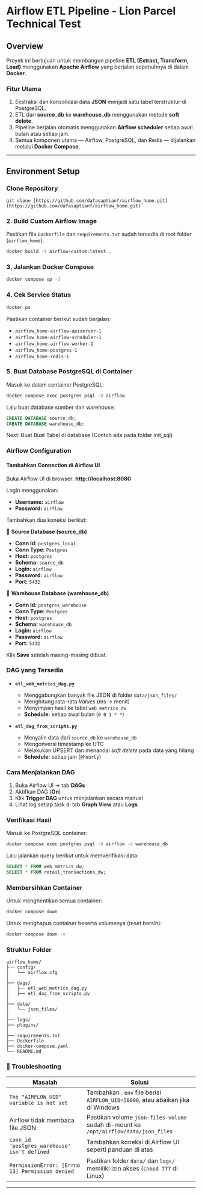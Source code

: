 
# Airflow ETL Pipeline - Lion Parcel Technical Test

## Overview
Proyek ini bertujuan untuk membangun pipeline **ETL (Extract, Transform, Load)** menggunakan **Apache Airflow** yang berjalan sepenuhnya di dalam **Docker**.

### Fitur Utama
1.  Ekstraksi dan konsolidasi data **JSON** menjadi satu tabel terstruktur di PostgreSQL.
2.  ETL dari **source_db** ke **warehouse_db** menggunakan metode **soft delete**.
3.  Pipeline berjalan otomatis menggunakan **Airflow scheduler** setiap awal bulan atau setiap jam.
4.  Semua komponen utama — Airflow, PostgreSQL, dan Redis — dijalankan melalui **Docker Compose**.

---

## Environment Setup

###  Clone Repository

```
git clone [https://github.com/dafasaptianf/airflow_home.git](https://github.com/dafasaptianf/airflow_home.git)

````

### 2️. Build Custom Airflow Image

Pastikan file `Dockerfile` dan `requirements.txt` sudah tersedia di root folder (`airflow_home`).

```bash
docker build -t airflow-custom:latest .
```

### 3️. Jalankan Docker Compose

```bash
docker compose up -d
```

### 4️. Cek Service Status

```bash
docker ps
```

Pastikan container berikut sudah berjalan:

  * `airflow_home-airflow-apiserver-1`
  * `airflow_home-airflow-scheduler-1`
  * `airflow_home-airflow-worker-1`
  * `airflow_home-postgres-1`
  * `airflow_home-redis-1`

### 5️. Buat Database PostgreSQL di Container

Masuk ke dalam container PostgreSQL:

```bash
docker compose exec postgres psql -U airflow
```

Lalu buat database sumber dan warehouse:

```sql
CREATE DATABASE source_db;
CREATE DATABASE warehouse_db;
```

Next: Buat Buat Tabel di database (Contoh ada pada folder init_sql)

### Airflow Configuration

#### Tambahkan Connection di Airflow UI

Buka Airflow UI di browser:
**http://localhost:8080**

Login menggunakan:

  * **Username:** `airflow`
  * **Password:** `airflow`

Tambahkan dua koneksi berikut:

🔹 **Source Database (source\_db)**

  * **Conn Id:** `postgres_local`
  * **Conn Type:** `Postgres`
  * **Host:** `postgres`
  * **Schema:** `source_db`
  * **Login:** `airflow`
  * **Password:** `airflow`
  * **Port:** `5432`

🔹 **Warehouse Database (warehouse\_db)**

  * **Conn Id:** `postgres_warehouse`
  * **Conn Type:** `Postgres`
  * **Host:** `postgres`
  * **Schema:** `warehouse_db`
  * **Login:** `airflow`
  * **Password:** `airflow`
  * **Port:** `5432`

Klik **Save** setelah masing-masing dibuat.

### DAG yang Tersedia

  * **`etl_web_metrics_dag.py`**

      * Menggabungkan banyak file JSON di folder `data/json_files/`
      * Menghitung rata-rata *Values* (ms → menit)
      * Menyimpan hasil ke tabel `web_metrics_dw`
      * **Schedule:** setiap awal bulan (`0 0 1 * *`)

  * **`etl_dag_from_scripts.py`**

      * Menyalin data dari `source_db` ke `warehouse_db`
      * Mengonversi timestamp ke UTC
      * Melakukan UPSERT dan menandai *soft delete* pada data yang hilang
      * **Schedule:** setiap jam (`@hourly`)

### Cara Menjalankan DAG

1.  Buka Airflow UI → tab **DAGs**
2.  Aktifkan DAG (**On**)
3.  Klik **Trigger DAG** untuk menjalankan secara manual
4.  Lihat log setiap task di tab **Graph View** atau **Logs**

### Verifikasi Hasil

Masuk ke PostgreSQL container:

```bash
docker compose exec postgres psql -U airflow -d warehouse_db
```

Lalu jalankan query berikut untuk memverifikasi data:

```sql
SELECT * FROM web_metrics_dw;
SELECT * FROM retail_transactions_dw;
```

### Membersihkan Container

Untuk menghentikan semua container:

```bash
docker compose down
```

Untuk menghapus container beserta volumenya (reset bersih):

```bash
docker compose down -v
```

### Struktur Folder

```
airflow_home/
├── config/
│   └── airflow.cfg
│
├── dags/
│   ├── etl_web_metrics_dag.py
│   ├── etl_dag_from_scripts.py
│
├── data/
│   └── json_files/
│
├── logs/
├── plugins/
│
├── requirements.txt
├── Dockerfile
├── docker-compose.yaml
└── README.md
```

### 🧰 Troubleshooting

| Masalah | Solusi |
| --- | --- |
| `The "AIRFLOW_UID" variable is not set` | Tambahkan `.env` file berisi `AIRFLOW_UID=50000`, atau abaikan jika di Windows |
| Airflow tidak membaca file JSON | Pastikan volume `json-files-volume` sudah di-mount ke `/opt/airflow/data/json_files` |
| `conn_id 'postgres_warehouse' isn't defined` | Tambahkan koneksi di Airflow UI seperti panduan di atas |
| `PermissionError: [Errno 13] Permission denied` | Pastikan folder `data/` dan `logs/` memiliki izin akses (`chmod 777` di Linux) |

-----

<!-- end list -->

```
```
